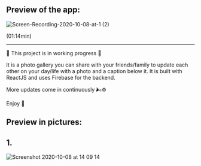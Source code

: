 ## Preview of the app:

![Screen-Recording-2020-10-08-at-1 (2)](https://user-images.githubusercontent.com/35815182/95459117-77c1a300-0973-11eb-9aec-2346135e7a25.gif)

(01:14min)
________________________________________________________________________________________________________________________________________________________

🌱 This project is in working progress 🌱

It is a photo gallery you can share with your friends/family to update each other on your day/life with a photo and a caption below it. 
It is built with ReactJS and uses Firebase for the backend. 

More updates come in continuously 🌬⚙️

Enjoy 🌼 

## Preview in pictures:

## 1.
![Screenshot 2020-10-08 at 14 09 14](https://user-images.githubusercontent.com/35815182/95465725-c6733b00-097b-11eb-884c-c08ab66bb82e.png)
